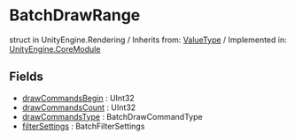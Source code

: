 # BatchDrawRange
struct in UnityEngine.Rendering
 / Inherits from: <a href="https://docs.unity3d.com/6000.0/Documentation/ScriptReference/ValueType.html">ValueType</a> / Implemented in: <a href="https://docs.unity3d.com/6000.0/Documentation/ScriptReference/UnityEngine.CoreModule.html">UnityEngine.CoreModule</a>

## Fields
- <a href="https://docs.unity3d.com/6000.0/Documentation/ScriptReference/BatchDrawRange-drawCommandsBegin.html">drawCommandsBegin</a> : UInt32
- <a href="https://docs.unity3d.com/6000.0/Documentation/ScriptReference/BatchDrawRange-drawCommandsCount.html">drawCommandsCount</a> : UInt32
- <a href="https://docs.unity3d.com/6000.0/Documentation/ScriptReference/BatchDrawRange-drawCommandsType.html">drawCommandsType</a> : BatchDrawCommandType
- <a href="https://docs.unity3d.com/6000.0/Documentation/ScriptReference/BatchDrawRange-filterSettings.html">filterSettings</a> : BatchFilterSettings
